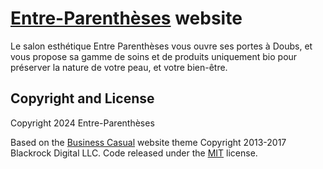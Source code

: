 # [Entre-Parenthèses](http://xn--entre-parenthses-5pb.com/) website

Le salon esthétique Entre Parenthèses vous ouvre ses portes à Doubs, et vous propose sa gamme de soins et de produits uniquement bio pour préserver la nature de votre peau, et votre bien-être.


## Copyright and License

Copyright 2024 Entre-Parenthèses

Based on the [Business Casual](http://startbootstrap.com/template-overviews/business-casual/) website theme
Copyright 2013-2017 Blackrock Digital LLC. Code released under the [MIT](https://github.com/BlackrockDigital/startbootstrap-business-casual/blob/gh-pages/LICENSE) license.
